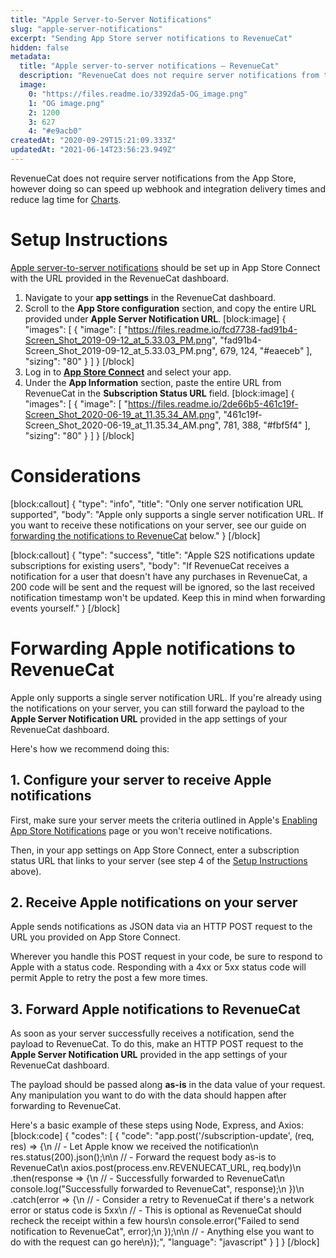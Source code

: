 ```yaml
---
title: "Apple Server-to-Server Notifications"
slug: "apple-server-notifications"
excerpt: "Sending App Store server notifications to RevenueCat"
hidden: false
metadata: 
  title: "Apple server-to-server notifications – RevenueCat"
  description: "RevenueCat does not require server notifications from the App Store, however doing so can speed up webhook and integration delivery times and reduce lag time for Charts."
  image: 
    0: "https://files.readme.io/3392da5-OG_image.png"
    1: "OG image.png"
    2: 1200
    3: 627
    4: "#e9acb0"
createdAt: "2020-09-29T15:21:09.333Z"
updatedAt: "2021-06-14T23:56:23.949Z"
---
```

RevenueCat does not require server notifications from the App Store, however doing so can speed up webhook and integration delivery times and reduce lag time for [Charts](doc:charts).

# Setup Instructions

[Apple server-to-server notifications](https://developer.apple.com/documentation/storekit/in-app_purchase/enabling_server-to-server_notifications) should be set up in App Store Connect with the URL provided in the RevenueCat dashboard.

1. Navigate to your **app settings** in the RevenueCat dashboard.
2. Scroll to the **App Store configuration** section, and copy the entire URL provided under **Apple Server Notification URL**.
[block:image]
{
  "images": [
    {
      "image": [
        "https://files.readme.io/fcd7738-fad91b4-Screen_Shot_2019-09-12_at_5.33.03_PM.png",
        "fad91b4-Screen_Shot_2019-09-12_at_5.33.03_PM.png",
        679,
        124,
        "#eaeceb"
      ],
      "sizing": "80"
    }
  ]
}
[/block]
3. Log in to **[App Store Connect](https://appstoreconnect.apple.com/)** and select your app.
4. Under the **App Information** section, paste the entire URL from RevenueCat in the **Subscription Status URL** field.
[block:image]
{
  "images": [
    {
      "image": [
        "https://files.readme.io/2de66b5-461c19f-Screen_Shot_2020-06-19_at_11.35.34_AM.png",
        "461c19f-Screen_Shot_2020-06-19_at_11.35.34_AM.png",
        781,
        388,
        "#fbf5f4"
      ],
      "sizing": "80"
    }
  ]
}
[/block]
# Considerations
[block:callout]
{
  "type": "info",
  "title": "Only one server notification URL supported",
  "body": "Apple only supports a single server notification URL. If you want to receive these notifications on your server, see our guide on [forwarding the notifications to RevenueCat](doc:apple-server-notifications#forwarding-apple-notifications-to-revenuecat) below."
}
[/block]

[block:callout]
{
  "type": "success",
  "title": "Apple S2S notifications update subscriptions for existing users",
  "body": "If RevenueCat receives a notification for a user that doesn't have any purchases in RevenueCat, a 200 code will be sent and the request will be ignored, so the last received notification timestamp won't be updated. Keep this in mind when forwarding events yourself."
}
[/block]
# Forwarding Apple notifications to RevenueCat

Apple only supports a single server notification URL. If you're already using the notifications on your server, you can still forward the payload to the **Apple Server Notification URL** provided in the app settings of your RevenueCat dashboard. 

Here's how we recommend doing this:

## 1. Configure your server to receive Apple notifications

First, make sure your server meets the criteria outlined in Apple's [Enabling App Store Notifications](https://developer.apple.com/documentation/storekit/in-app_purchase/subscriptions_and_offers/enabling_app_store_server_notifications) page or you won't receive notifications.

Then, in your app settings on App Store Connect, enter a subscription status URL that links to your server (see step 4 of the [Setup Instructions](doc:apple-server-notifications#setup-instructions) above).

## 2. Receive Apple notifications on your server

Apple sends notifications as JSON data via an HTTP POST request to the URL you provided on App Store Connect. 

Wherever you handle this POST request in your code, be sure to respond to Apple with a status code. Responding with a 4xx or 5xx status code will permit Apple to retry the post a few more times.

## 3. Forward Apple notifications to RevenueCat

As soon as your server successfully receives a notification, send the payload to RevenueCat. To do this, make an HTTP POST request to the **Apple Server Notification URL** provided in the app settings of your RevenueCat dashboard. 

The payload should be passed along **as-is** in the data value of your request. Any manipulation you want to do with the data should happen after forwarding to RevenueCat.

Here's a basic example of these steps using Node, Express, and Axios:
[block:code]
{
  "codes": [
    {
      "code": "app.post('/subscription-update', (req, res) => {\n  // - Let Apple know we received the notification\n  res.status(200).json();\n\n  // - Forward the request body as-is to RevenueCat\n  axios.post(process.env.REVENUECAT_URL, req.body)\n  .then(response => {\n    // - Successfully forwarded to RevenueCat\n    console.log(\"Successfully forwarded to RevenueCat\", response);\n  })\n  .catch(error => {\n    // - Consider a retry to RevenueCat if there's a network error or status code is 5xx\n    // - This is optional as RevenueCat should recheck the receipt within a few hours\n    console.error(\"Failed to send notification to RevenueCat\", error);\n  });\n\n  // - Anything else you want to do with the request can go here\n});",
      "language": "javascript"
    }
  ]
}
[/block]